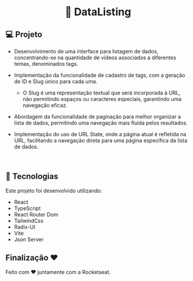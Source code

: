 <h1 align="center"> 🎲 DataListing  </h1>

  
## 💻 Projeto 

- Desenvolvimento de uma interface para listagem de dados, concentrando-se na quantidade de vídeos associados a diferentes temas, denominados tags.

- Implementação da funcionalidade de cadastro de tags, com a geração de ID e Slug único para cada uma.
    - O Slug é uma representação textual que será incorporada à URL, não permitindo espaços ou caracteres especiais, garantindo uma navegação eficaz.

- Abordagem da funcionalidade de paginação para melhor organizar a lista de dados, permitindo uma navegação mais fluida pelos resultados.
  
- Implementação do uso de URL State, onde a página atual é refletida na URL, facilitando a navegação direta para uma página específica da lista de dados.

<br>

## 🚀 Tecnologias

Este projeto foi desenvolvido utilizando:
- React
- TypeScript
- React Router Dom
- TailwindCss
- Radix-UI
- Vite
- Json Server
  
## Finalização ❤️

Feito com ♥ juntamente com a Rocketseat.
